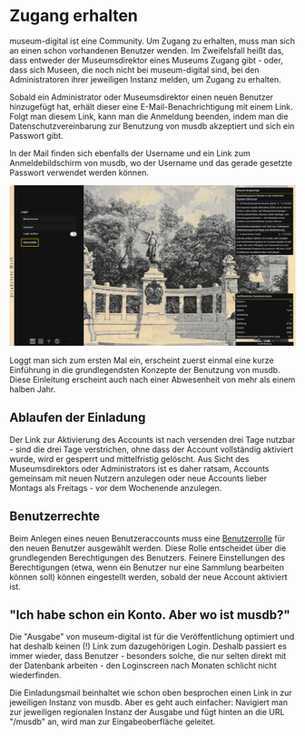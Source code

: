 Zugang erhalten
===============

museum-digital ist eine Community. Um Zugang zu erhalten, muss man sich
an einen schon vorhandenen Benutzer wenden. Im Zweifelsfall heißt das,
dass entweder der Museumsdirektor eines Museums Zugang gibt - oder, dass
sich Museen, die noch nicht bei museum-digital sind, bei den
Administratoren ihrer jeweiligen Instanz melden, um Zugang zu erhalten.

Sobald ein Administrator oder Museumsdirektor einen neuen Benutzer
hinzugefügt hat, erhält dieser eine E-Mail-Benachrichtigung mit einem
Link. Folgt man diesem Link, kann man die Anmeldung beenden, indem man
die Datenschutzvereinbarung zur Benutzung von musdb akzeptiert und sich
ein Passwort gibt.

In der Mail finden sich ebenfalls der Username und ein Link zum Anmeldebildschirm
von musdb, wo der Username und das gerade gesetzte Passwort verwendet werden können.

![Login-Bildschirm von musdb: Links können die Logindaten eingetragen werden](../../assets/musdb/login/musdb-Login.jpg)

Loggt man sich zum ersten Mal ein, erscheint zuerst einmal eine kurze Einführung in
die grundlegendsten Konzepte der Benutzung von musdb. Diese Einleitung erscheint auch
nach einer Abwesenheit von mehr als einem halben Jahr.

## Ablaufen der Einladung

Der Link zur Aktivierung des Accounts ist nach versenden drei Tage nutzbar -
sind die drei Tage verstrichen, ohne dass der Account vollständig aktiviert
wurde, wird er gesperrt und mittelfristig gelöscht. Aus Sicht des Museumsdirektors
oder Administrators ist es daher ratsam, Accounts gemeinsam mit neuen Nutzern
anzulegen oder neue Accounts lieber Montags als Freitags - vor dem Wochenende
anzulegen.

## Benutzerrechte

Beim Anlegen eines neuen Benutzeraccounts muss eine
[Benutzerrolle](../Benutzerkonto/Berechtigungen.md) für den neuen Benutzer
ausgewählt werden. Diese Rolle entscheidet über die grundlegenden Berechtigungen
des Benutzers. Feinere Einstellungen des Berechtigungen (etwa, wenn ein Benutzer
nur eine Sammlung bearbeiten können soll) können eingestellt werden, sobald der
neue Account aktiviert ist.

## "Ich habe schon ein Konto. Aber wo ist musdb?"

Die "Ausgabe" von museum-digital ist für die Veröffentlichung optimiert und hat
deshalb keinen (!) Link zum dazugehörigen Login. Deshalb passiert es immer wieder,
dass Benutzer - besonders solche, die nur selten direkt mit der Datenbank arbeiten -
den Loginscreen nach Monaten schlicht nicht wiederfinden.

Die Einladungsmail beinhaltet wie schon oben besprochen einen Link in zur jeweiligen
Instanz von musdb. Aber es geht auch einfacher: Navigiert man zur jeweiligen regionalen
Instanz der Ausgabe und fügt hinten an die URL "/musdb" an, wird man zur Eingabeoberfläche
geleitet.
